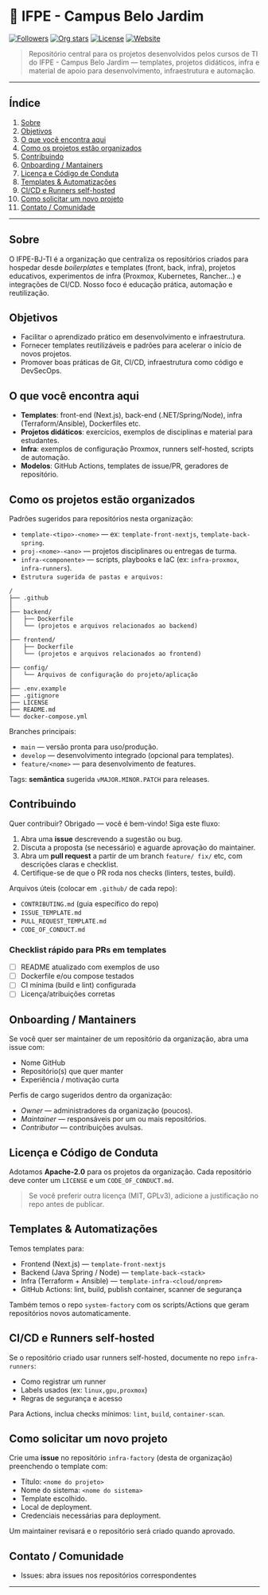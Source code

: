 # 🏫 IFPE - Campus Belo Jardim

[![Followers](https://img.shields.io/github/followers/jardimdesoftware?label=Followers\&style=social)](https://github.com/jardimdesoftware)
[![Org stars](https://img.shields.io/github/stars/jardimdesoftware?label=Org%20Stars)](https://github.com/jardimdesoftware)
[![License](https://img.shields.io/badge/license-Apache%202.0-blue.svg)](https://opensource.org/licenses/Apache-2.0)
[![Website](https://img.shields.io/website?url=https%3A%2F%2Fuol.com.br\&label=website)](portal.ifpe.edu.br/belo-jardim/)

> Repositório central para os projetos desenvolvidos pelos cursos de TI do IFPE - Campus Belo Jardim — templates, projetos didáticos, infra e material de apoio para desenvolvimento, infraestrutura e automação.

---

## Índice

1. [Sobre](#sobre)
2. [Objetivos](#objetivos)
3. [O que você encontra aqui](#o-que-você-encontra-aqui)
4. [Como os projetos estão organizados](#como-os-projetos-estão-organizados)
5. [Contribuindo](#Contribuindo)
6. [Onboarding / Mantainers](#onboarding--mantainers)
7. [Licença e Código de Conduta](#licença-e-código-de-conduta)
8. [Templates & Automatizações](#templates--automatizações)
9. [CI/CD e Runners self-hosted](#cicd-e-runners-self-hosted)
10. [Como solicitar um novo projeto](#como-solicitar-um-novo-projeto)
11. [Contato / Comunidade](#contato--comunidade)

---

## Sobre

O IFPE-BJ-TI é a organização que centraliza os repositórios criados para hospedar desde *boilerplates* e templates (front, back, infra), projetos educativos, experimentos de infra (Proxmox, Kubernetes, Rancher...) e integrações de CI/CD. Nosso foco é educação prática, automação e reutilização.

## Objetivos

* Facilitar o aprendizado prático em desenvolvimento e infraestrutura.
* Fornecer templates reutilizáveis e padrões para acelerar o início de novos projetos.
* Promover boas práticas de Git, CI/CD, infraestrutura como código e DevSecOps.

## O que você encontra aqui

* **Templates**: front-end (Next.js), back-end (.NET/Spring/Node), infra (Terraform/Ansible), Dockerfiles etc.
* **Projetos didáticos**: exercícios, exemplos de disciplinas e material para estudantes.
* **Infra**: exemplos de configuração Proxmox, runners self-hosted, scripts de automação.
* **Modelos**: GitHub Actions, templates de issue/PR, geradores de repositório.

## Como os projetos estão organizados

Padrões sugeridos para repositórios nesta organização:

* `template-<tipo>-<nome>` — ex: `template-front-nextjs`, `template-back-spring`.
* `proj-<nome>-<ano>` — projetos disciplinares ou entregas de turma.
* `infra-<componente>` — scripts, playbooks e IaC (ex: `infra-proxmox`, `infra-runners`).
* `Estrutura sugerida de pastas e arquivos: `
```
/
├── .github
│
├── backend/
│   ├── Dockerfile
│   └── (projetos e arquivos relacionados ao backend)
│
├── frontend/
│   ├── Dockerfile
│   └── (projetos e arquivos relacionados ao frontend)
│
├── config/
│   └── Arquivos de configuração do projeto/aplicação  
│
├── .env.example
├── .gitignore
├── LICENSE
├── README.md
└── docker-compose.yml
```

Branches principais:

* `main` — versão pronta para uso/produção.
* `develop` — desenvolvimento integrado (opcional para templates).
* `feature/<nome>` — para desenvolvimento de features.

Tags: **semântica** sugerida `vMAJOR.MINOR.PATCH` para releases.



## Contribuindo

Quer contribuir? Obrigado — você é bem-vindo! Siga este fluxo:

1. Abra uma **issue** descrevendo a sugestão ou bug.
2. Discuta a proposta (se necessário) e aguarde aprovação do maintainer.
3. Abra um **pull request** a partir de um branch `feature/ fix/` etc, com descrições claras e checklist.
4. Certifique-se de que o PR roda nos checks (linters, testes, build).

Arquivos úteis (colocar em `.github/` de cada repo):

* `CONTRIBUTING.md` (guia específico do repo)
* `ISSUE_TEMPLATE.md`
* `PULL_REQUEST_TEMPLATE.md`
* `CODE_OF_CONDUCT.md`

### Checklist rápido para PRs em templates

* [ ] README atualizado com exemplos de uso
* [ ] Dockerfile e/ou compose testados
* [ ] CI mínima (build e lint) configurada
* [ ] Licença/atribuições corretas

## Onboarding / Mantainers

Se você quer ser maintainer de um repositório da organização, abra uma issue com:

* Nome GitHub
* Repositório(s) que quer manter
* Experiência / motivação curta

Perfis de cargo sugeridos dentro da organização:

* *Owner* — administradores da organização (poucos).
* *Maintainer* — responsáveis por um ou mais repositórios.
* *Contributor* — contribuições avulsas.

## Licença e Código de Conduta

Adotamos **Apache-2.0** para os projetos da organização. Cada repositório deve conter um `LICENSE` e um `CODE_OF_CONDUCT.md`.

> Se você preferir outra licença (MIT, GPLv3), adicione a justificação no repo antes de publicar.

## Templates & Automatizações

Temos templates para:

* Frontend (Next.js) — `template-front-nextjs`
* Backend (Java Spring / Node) — `template-back-<stack>`
* Infra (Terraform + Ansible) — `template-infra-<cloud/onprem>`
* GitHub Actions: lint, build, publish container, scanner de segurança

Também temos o repo `system-factory` com os scripts/Actions que geram repositórios novos automaticamente.

## CI/CD e Runners self-hosted

Se o repositório criado usar runners self-hosted, documente no repo `infra-runners`:

* Como registrar um runner
* Labels usados (ex: `linux,gpu,proxmox`)
* Regras de segurança e acesso

Para Actions, inclua checks mínimos: `lint`, `build`, `container-scan`.

## Como solicitar um novo projeto

Crie uma **issue** no repositório `infra-factory` (desta de organização) preenchendo o template com:

* Título: `<nome do projeto>`
* Nome do sistema: `<nome do sistema>`
* Template escolhido.
* Local de deployment.
* Credenciais necessárias para deployment.

Um maintainer revisará e o repositório será criado quando aprovado.

## Contato / Comunidade

* Issues: abra issues nos repositórios correspondentes

---




